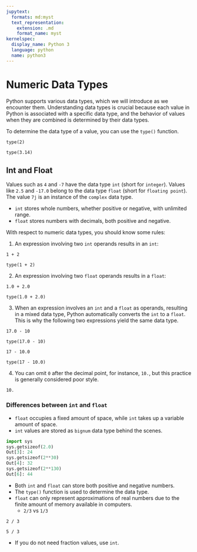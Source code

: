 ```yaml
---
jupytext:
  formats: md:myst
  text_representation:
    extension: .md
    format_name: myst
kernelspec:
  display_name: Python 3
  language: python
  name: python3
---
```


# Numeric Data Types

Python supports various data types, which we will introduce as we encounter them. Understanding data types is crucial because each value in Python is associated with a specific data type, and the behavior of values when they are combined is determined by their data types.

To determine the data type of a value, you can use the `type()` function.

```{code-cell} ipython3
type(2)
```

```{code-cell} ipython3
type(3.14)
```

## Int and Float

Values such as `4` and `-7` have the data type `int` (short for `integer`). Values like `2.5` and `-17.0` belong to the data type `float` (short for `floating point`). The value `7j` is an instance of the `complex` data type.

- `int` stores whole numbers, whether positive or negative, with unlimited range.
- `float` stores numbers with decimals, both positive and negative.

With respect to numeric data types, you should know some rules:

1. An expression involving two `int` operands results in an `int`:

```{code-cell} ipython3
1 + 2
```

```{code-cell} ipython3
type(1 + 2)
```

2. An expression involving two `float` operands results in a `float`:

```{code-cell} ipython3
1.0 + 2.0
```

```{code-cell} ipython3
type(1.0 + 2.0)
```

3. When an expression involves an `int` and a `float` as operands, resulting in a mixed data type, Python automatically converts the `int` to a `float`. This is why the following two expressions yield the same data type.

```{code-cell} ipython3
17.0 - 10
```

```{code-cell} ipython3
type(17.0 - 10)
```

```{code-cell} ipython3
17 - 10.0
```

```{code-cell} ipython3
type(17 - 10.0)
```

4. You can omit `0` after the decimal point, for instance, `10.`, but this practice is generally considered poor style.

```{code-cell} ipython3
10.
```

### Differences between `int` and `float`

- `float` occupies a fixed amount of space, while `int` takes up a variable amount of space.
- `int` values are stored as `bignum` data type behind the scenes.

```python
import sys
sys.getsizeof(2.0)
Out[3]: 24
sys.getsizeof(2**30)
Out[4]: 32
sys.getsizeof(2**130)
Out[6]: 44
```

- Both `int` and `float` can store both positive and negative numbers.
- The `type()` function is used to determine the data type.
- `float` can only represent approximations of real numbers due to the finite amount of memory available in computers.
  - `2/3` vs `1/3`

```{code-cell} ipython3
2 / 3
```

```{code-cell} ipython3
5 / 3
```

- If you do not need fraction values, use `int`.
